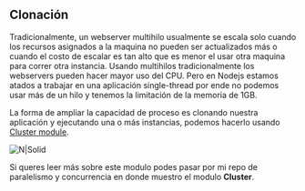## Clonación
Tradicionalmente, un webserver multihilo usualmente se escala solo cuando los recursos asignados a la maquina no pueden ser actualizados más o cuando el costo de escalar es tan alto que es menor
el usar otra maquina para correr otra instancia. Usando multihilos tradicionalmente los webservers pueden hacer mayor uso del CPU. Pero en Nodejs estamos atados a trabajar en una aplicación single-thread por ende
no podemos usar más de un hilo y tenemos la limitación de la memoria de 1GB.

La forma de ampliar la capacidad de proceso es clonando nuestra aplicación y ejecutando una o más instancias, podemos hacerlo usando  [Cluster module].

![N|Solid](http://damiancipolat.com/webFiles/cluster.png)

[Cluster module]: file:///C:/Users/damian/Desktop/Misc/Node.js%20Design%20Patterns_1.pdf

Si queres leer más sobre este modulo podes pasar por mi repo de paralelismo y concurrencia en donde muestro el modulo **Cluster**.

[Cluster]: https://github.com/damiancipolat/NodeJS-Concurrencia-Paralelismo/blob/master/cluster/README.md
